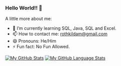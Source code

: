### Hello World!! 👋


A little more about me:

- 🌱 I’m currently learning SQL, Java, SQL and Excel.
- 📫 How to contact me: rothkildam@gmail.com
- 😄 Pronouns: He/Him
- ⚡ Fun fact: No Fun Allowed.



[![My GitHub Stats](https://github-readme-stats.vercel.app/api/?username=JMPolvillo&count_private=true&theme=tokyonight&showicons=true)]()
[![My GitHub Language Stats](https://github-readme-stats.vercel.app/api/top-langs/?username=JMPolvillo&langs_count=5&theme=tokyonight)]()

